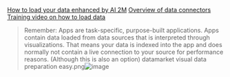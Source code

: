 [How to load your data enhanced by AI 2M](https://youtu.be/b2wFIjqV8U8)
[Overview of data connectors](https://youtu.be/SUN4P9FQwhQ)
[Training video on how to load data](https://learning.qlik.com/pluginfile.php/99033/mod_resource/content/9/Load_Data/Load_Data.html)




> Remember: Apps are task-specific, purpose-built applications. Apps contain data loaded from data sources that is interpreted through visualizations. That means your data is indexed into the app and does normally not contain a live connection to your source for performance reasons. (Although this is also an option)
datamarket visual data preparation easy.png![image](https://github.com/QHose/QRSMeteor/assets/12411165/dfac49b2-3457-497e-b1f9-d295313fd17c)
